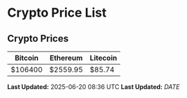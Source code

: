 # Crypto Price List

## Crypto Prices
| Bitcoin | Ethereum | Litecoin |
| ------- | -------- | -------- |
| $106400 | $2559.95 | $85.74 |
**Last Updated:** 2025-06-20 08:36 UTC
**Last Updated:** $DATE$
